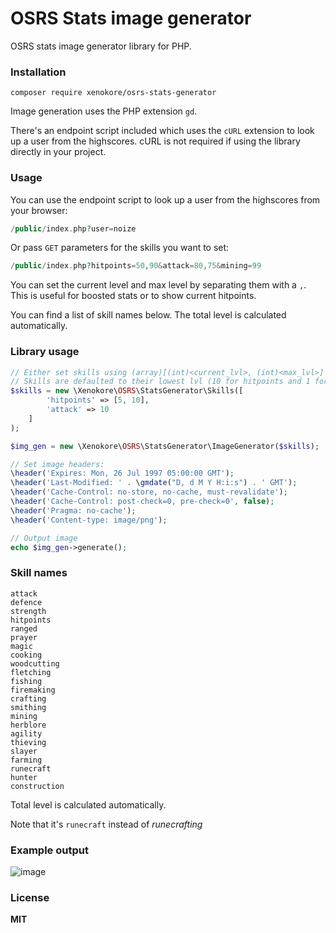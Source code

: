 OSRS Stats image generator
==========================

OSRS stats image generator library for PHP.

### Installation

```
composer require xenokore/osrs-stats-generator
```

Image generation uses the PHP extension `gd`.

There's an endpoint script included which uses the `cURL` extension to look up a user from the highscores.
cURL is not required if using the library directly in your project.

### Usage

You can use the endpoint script to look up a user from the highscores from your browser:

```php
/public/index.php?user=noize
```

Or pass `GET` parameters for the skills you want to set:

```php
/public/index.php?hitpoints=50,90&attack=80,75&mining=99
```

You can set the current level and max level by separating them with a `,`. This is useful for boosted stats or to show current hitpoints.

You can find a list of skill names below. The total level is calculated automatically. 

### Library usage

```php
// Either set skills using (array)[(int)<current_lvl>, (int)<max_lvl>] or (int)<level>.
// Skills are defaulted to their lowest lvl (10 for hitpoints and 1 for others) and are not required to be set.
$skills = new \Xenokore\OSRS\StatsGenerator\Skills([
        'hitpoints' => [5, 10],
        'attack' => 10
    ]
);

$img_gen = new \Xenokore\OSRS\StatsGenerator\ImageGenerator($skills);

// Set image headers:
\header('Expires: Mon, 26 Jul 1997 05:00:00 GMT');
\header('Last-Modified: ' . \gmdate("D, d M Y H:i:s") . ' GMT');
\header('Cache-Control: no-store, no-cache, must-revalidate');
\header('Cache-Control: post-check=0, pre-check=0', false);
\header('Pragma: no-cache');
\header('Content-type: image/png');

// Output image
echo $img_gen->generate();
```

### Skill names

```
attack
defence
strength
hitpoints
ranged
prayer
magic
cooking
woodcutting
fletching
fishing
firemaking
crafting
smithing
mining
herblore
agility
thieving
slayer
farming
runecraft
hunter
construction
```

Total level is calculated automatically. 

Note that it's `runecraft` instead of *runecrafting*

### Example output

![image](https://user-images.githubusercontent.com/6956790/169636088-497a0630-f68f-4a14-b1a4-3e658b5ccfa3.png)

### License

**MIT**
